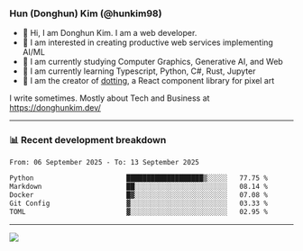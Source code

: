 ### Hun (Donghun) Kim (@hunkim98)

- 👋 Hi, I am Donghun Kim. I am a web developer. 
- 🤔 I am interested in creating productive web services implementing AI/ML
- 🔭 I am currently studying Computer Graphics, Generative AI, and Web 
- 🌱 I am currently learning Typescript, Python, C#, Rust, Jupyter
- 🎨 I am the creator of [dotting](https://github.com/hunkim98/dotting), a React component library for pixel art

I write sometimes. Mostly about Tech and Business at https://donghunkim.dev/

---
### 📊 Recent development breakdown
<!--START_SECTION:waka-->

```txt
From: 06 September 2025 - To: 13 September 2025

Python                       ███████████████████▒░░░░░   77.75 %
Markdown                     ██░░░░░░░░░░░░░░░░░░░░░░░   08.14 %
Docker                       █▓░░░░░░░░░░░░░░░░░░░░░░░   07.08 %
Git Config                   ▓░░░░░░░░░░░░░░░░░░░░░░░░   03.33 %
TOML                         ▓░░░░░░░░░░░░░░░░░░░░░░░░   02.95 %
```

<!--END_SECTION:waka-->
---

<!-- <div align='center'> -->
  <img align="center" src="https://github-readme-stats.vercel.app/api?username=hunkim98&theme=dark&show_icons=true"/>
<!-- </div> -->
<!--
**hunkim98/hunkim98** is a ✨ _special_ ✨ repository because its `README.md` (this file) appears on your GitHub profile.

Here are some ideas to get you started:

- 🔭 I’m currently working on ...
- 🌱 I’m currently learning ...
- 👯 I’m looking to collaborate on ...
- 🤔 I’m looking for help with ...
- 💬 Ask me about ...
- 📫 How to reach me: ...
- 😄 Pronouns: ...
- ⚡ Fun fact: ...
-->
